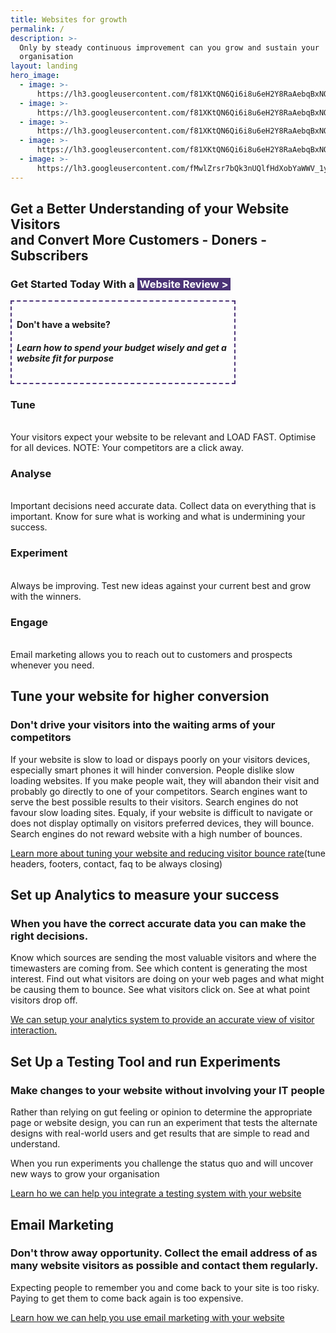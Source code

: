 ```yaml
---
title: Websites for growth
permalink: /
description: >-
  Only by steady continuous improvement can you grow and sustain your
  organisation
layout: landing
hero_image:
  - image: >-
      https://lh3.googleusercontent.com/f81XKtQN6Qi6i8u6eH2Y8RaAebqBxNOELdwRmq1B7LWbT4SNnGPUXtKJDP-Ktrk7ORoUCon6zpIMThfYLz0=w1200-h500-c-rj-e30#.jpg
  - image: >-
      https://lh3.googleusercontent.com/f81XKtQN6Qi6i8u6eH2Y8RaAebqBxNOELdwRmq1B7LWbT4SNnGPUXtKJDP-Ktrk7ORoUCon6zpIMThfYLz0=w1200-h500-c-rj-e30#.jpg
  - image: >-
      https://lh3.googleusercontent.com/f81XKtQN6Qi6i8u6eH2Y8RaAebqBxNOELdwRmq1B7LWbT4SNnGPUXtKJDP-Ktrk7ORoUCon6zpIMThfYLz0=w1200-h500-c-rj-e30#.jpg
  - image: >-
      https://lh3.googleusercontent.com/f81XKtQN6Qi6i8u6eH2Y8RaAebqBxNOELdwRmq1B7LWbT4SNnGPUXtKJDP-Ktrk7ORoUCon6zpIMThfYLz0=w1200-h500-c-rj-e30#.jpg
  - image: >-
      https://lh3.googleusercontent.com/fMwlZrsr7bQk3nUQlfHdXobYaWWV_1ybFV9uGYHa8qj04hTmk5eT68RCSyJdGK9TaRh0xf-eYWAJxTG7Fg=w1200-h500-c-rj-e30#.jpg
---
```

<div class="w3-row w3-center">
  <div class="w3-col l12 page-header">
    <h2>Get a Better Understanding of your Website Visitors<br/>and Convert More Customers - Doners - Subscribers</h2>
    <h3>Get Started Today With a <span style="background-color: #2c105fd9; color: #fff; font-weight: 700;">&nbsp;Website Review >&nbsp;</span></h3>
    <div style="display: inline-block; max-width:340px;padding:8px;border: 2px dashed #2c105fd9;">
      <h4>Don't have a website?</h4><h5> Learn how to spend your budget wisely and get a website fit for purpose</h5>
    </div>
  </div>
</div>

<!--<div class="w3-row w3-red w3-colored-background"><div class="w3-col l9 page-header"><h2>Optimise Your Website</h2><h3>Transform Your Organisation</h3><p >Getting visitors to your website is not getting easier or cheaper in <strong>{{ site.time | date: '%Y' }}</strong>.<br/> Optimise your website and convert more of your precious visitors.<br/>If you pay for traffic optimising is essential.</p><p >When you make the breakthrough the effect on your organisation is transformational.</p><h3>&nbsp;<br />More customers / suscribers / donors</h3></div></div> -->

<div class="w3-row  charts w3-colored-background"><div class="w3-col l12 strands"><div class="w3-col l3"><h3>Tune</h3><br />Your visitors expect your website to be relevant and LOAD FAST. Optimise for all devices. NOTE: Your competitors are a click away.</div><div class="w3-col l3"><h3>Analyse</h3><br />Important decisions need accurate data. Collect data on everything that is important. Know for sure what is working and what is undermining your success.</div><div class="w3-col l3"><h3>Experiment</h3><br />Always be improving. Test new ideas against your current best and grow with the winners.</div><div class="w3-col l3"><h3>Engage</h3><br />Email marketing allows you to reach out to customers and prospects whenever you need.</div></div></div><!--<div class="w3-row w3-red w3-colored-background w3-display-container">
   <div class="w3-col l12">
        <h2 class="buttony w3-display-middle">Get SetUp &gt;&gt;&gt;</h2>
  </div>
  </div>-->

<div class="w3-row"><div class="w3-col l9"><h2>Tune your website for higher conversion</h2><h3>Don't drive your visitors into the waiting arms of your competitors</h3><p>If your website is slow to load or dispays poorly on your visitors devices, especially smart phones it will hinder conversion. People dislike slow loading websites. If you make people wait, they will abandon their visit and probably go directly to one of your competitors. Search engines want to serve the best possible results to their visitors. Search engines do not favour slow loading sites. Equaly, if your website is difficult to navigate or does not display optimally on visitors preferred devices, they will bounce. Search engines do not reward website with a high number of bounces. </p><p ><a href="/website-tuning/">Learn more about tuning your website and reducing visitor bounce rate</a>(tune headers, footers, contact, faq to be always closing)</p></div></div>

<div class="w3-row analytics w3-colored-background"><div class="w3-col l9  w3-right "><h2>Set up Analytics to measure your success</h2><h3>When you have the correct accurate data you can make the right decisions.</h3><p >Know which sources are sending the most valuable visitors and where the timewasters are coming from. See which content is generating the most interest. Find out what visitors are doing on your web pages and what might be causing them to bounce.  See what visitors click on. See at what point visitors drop off.</p><p ><a href="/website-analytics/">We can setup your analytics system to provide an accurate view of visitor interaction.</a></p></div></div>

<div class="w3-row"><div class="w3-col l9"><h2>Set Up a Testing Tool and run Experiments</h2><h3>Make changes to your website without involving your IT people</h3><p >Rather than relying on gut feeling or opinion to determine the appropriate page or website design, you can run an experiment that tests the alternate designs with real-world users and get results that are simple to read and understand.</p><p >When you run experiments you challenge the status quo and will uncover new ways to grow your organisation</p><p ><a href="/website-testing/">Learn ho we can help you integrate a testing system with your website</a></p></div></div><!--
<div class="w3-row experiments w3-colored-background">
   <div class="w3-col l9">
    <h2>Run Experiments</h2>
    <h3></h3>
  </div>
</div>-->

<div class="w3-row  email-marketing w3-colored-background"><div class="w3-col l9   w3-right"><h2>Email Marketing</h2><h3>Don't throw away opportunity. Collect the email address of as many website visitors as possible and contact them regularly.</h3><p >Expecting people to remember you and come back to your site is too risky. Paying to get them to come back again is too expensive.</p><p ><a href="/email-marketing/">Learn how we can help you use email marketing with your website</a></p></div></div><!-- <div class="w3-row w3-red w3-colored-background">
   <div class="w3-col l12 w3-center">
        <h2 class="buttony">Get SetUp >>></h2>
  </div>
  </div>
<div class="w3-row charts w3-colored-background">
   <div class="w3-col l9">
    <h2>Charts and Compass for Your Online Marketing.</h2>
    <h3>Find the more direct route to the Treasure</h3>
  </div>
</div>-->